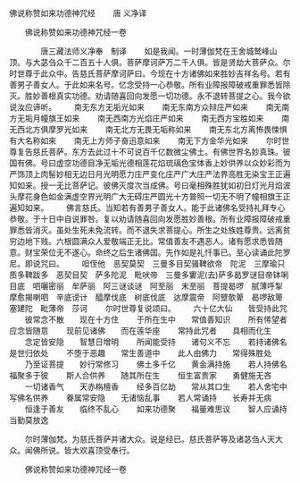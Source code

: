   佛说称赞如来功德神咒经
　　唐 义净译




　　佛说称赞如来功德神咒经一卷

　　　　唐三藏法师义净奉　制译
　　如是我闻。一时薄伽梵在王舍城鹫峰山顶。与大苾刍众千二百五十人俱。菩萨摩诃萨万二千人俱。皆是贤劫大菩萨众。尔时世尊于此众中。告慈氏菩萨摩诃萨曰。今现在十方诸佛如来胜妙吉祥名号。若有善男子善女人。于此如来名号。忆念受持一心恭敬。所有业障报障破戒重罪悉皆除灭。胜妙善根真实功德。劝请随喜回向发愿一切功德。永不退转菩提之心。我今欲说汝应谛听。
　　南无东方无垢光如来
　　南无东南方众辩庄严如来
　　南无南方无垢月幢旗王如来
　　南无西南方光焰庄严如来
　　南无西方宝胜如来
　　南无西北方俱摩罗光如来
　　南无北方无畏无垢称如来
　　南无东北方离怖畏悚惧有大名称如来
　　南无上方师子奋迅意如来
　　南无下方金华光如来
　　尔时世尊复告慈氏菩萨。东方去此过十不可说百千亿数微尘佛土。有佛世界名妙真珠。彼国有佛。号曰虚空功德目净无垢光德相莲花焰琉璃色宝体香上妙供养以众妙彩而为严饰顶上肉髻妙相无边日月光明愿力庄严变化庄严广大庄严法界高胜无染宝王正遍知如来。授一无比菩萨记。彼佛灭度次当成佛。号曰毫相殊胜犹如初日灯光月焰波头摩花身色如金满虚空界光明广大无碍庄严圆光十方普照一切无不明了幢相旗王正遍知如来。
　　佛言慈氏。当知若有善男子善女人。能于此诸佛名受持礼拜专心恭敬。于十日中自说罪咎。复以劝请随喜回向发愿胜妙善根。所有业障报障破戒重罪悉皆消灭。虽处生死未免流转。而不退失求菩提心。所生之处族姓尊贵。远离贫穷边地下贱。六根圆满众人爱敬端正无比。常值善友不遇恶人。诸有愿求悉皆随意。财宝荣位无不遂心。命终之后生诸佛国。先作如是礼忏事已。至心读诵此陀罗尼。即说咒曰。
　　呾侄他　恶契莫契　三曼多目契骚鞞欲帝　陀泥　三摩瑜只　质多鞞跋多　恶契目契　萨多陀泥　毗吠帝　三曼多寠泥(去)萨多曷罗谜目帝钵唎目底　呬囇密丽　牟萨丽　阿三谜谈谜　阿至丽　末至丽　菩提曷啰　腻薄呼掣　摩愈揭喇呬　辛底谤计　醯摩伐底　树底伐底　达摩震帝　阿躄欹箄　曷啰敌箄　塞建陀　毗薄帝　莎诃
　　尔时世尊复说颂曰。
　　六十亿大仙　　皆受持此咒
　　彼常念不散　　现在十方住
　　于所在生中　　常值善知识
　　所有悕望者　　应念皆随意
　　现前见诸佛　　而在莲华座
　　常持此咒者　　具相而化生
　　念定皆安隐　　智慧日增明
　　所闻能受持　　诸句义不忘
　　若持诸佛名　　是世归依处
　　不堕于恶趣　　常生善道中
　　此人由佛力　　常得殊胜处
　　乃至证菩提　　妙行常修习
　　佛土多千亿　　黄金满持施
　　若人持佛名　　福聚多于彼
　　斯人合供养　　随其所在生
　　恒生富贵家　　勇健施无吝
　　一切诸香气　　天赤栴檀香
　　经多百亿劫　　常从其口生
　　若人舍宅中　　写佛名供养
　　眷属常安隐　　无诸恼乱事
　　若人常诵持　　长寿并无病
　　恒逢于善友　　临终不乱心
　　如来功德聚　　福量难思议
　　智人应诵持　　当勤莫放逸

　　尔时薄伽梵。为慈氏菩萨并诸大众。说是经已。慈氏菩萨等及诸苾刍人天大众。闻佛所说。皆大欢喜顶受奉行。

　　佛说称赞如来功德神咒经一卷


